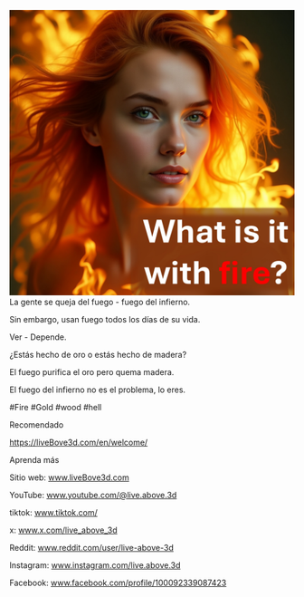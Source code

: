 ![Video cover image](../cover.jpg)
La gente se queja del fuego - fuego del infierno.

Sin embargo, usan fuego todos los días de su vida.

Ver - Depende.

¿Estás hecho de oro o estás hecho de madera?

El fuego purifica el oro pero quema madera.

El fuego del infierno no es el problema, lo eres.


#Fire #Gold #wood #hell


Recomendado

https://liveBove3d.com/en/welcome/


Aprenda más

Sitio web: www.liveBove3d.com

YouTube: www.youtube.com/@live.above.3d

tiktok: www.tiktok.com/

x: www.x.com/live_above_3d

Reddit: www.reddit.com/user/live-above-3d

Instagram: www.instagram.com/live.above.3d

Facebook: www.facebook.com/profile/100092339087423